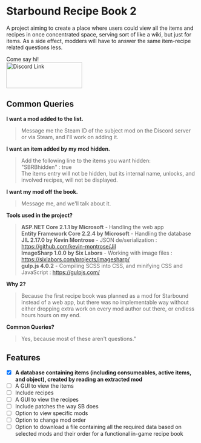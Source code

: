 # Starbound Recipe Book 2
A project aiming to create a place where users could view all the items and recipes in once concentrated space, serving sort of like a wiki, but just for items.
As a side effect, modders will have to answer the same item-recipe related questions less.

Come say hi! <br/>
<a href="https://discord.gg/Egjx962">
<img src="https://discordapp.com/assets/e4923594e694a21542a489471ecffa50.svg" alt="Discord Link" width="200" height="68">
</a>

## Common Queries ##

**I want a mod added to the list.**
> Message me the Steam ID of the subject mod on the Discord server or via Steam, and I'll work on adding it.

**I want an item added by my mod hidden.**
> Add the following line to the items you want hidden:<br/>
> "SBRBhidden" : true<br/>
> The items entry will not be hidden, but its internal name, unlocks, and involved recipes, will not be displayed.

**I want my mod off the book.**
> Message me, and we'll talk about it.

**Tools used in the project?**
> **ASP.NET Core 2.1.1 by Microsoft** - Handling the web app<br/>
> **Entity Framework Core 2.2.4 by Microsoft** - Handling the database<br/>
> **JIL 2.17.0 by Kevin Montrose** - JSON de/serialization : https://github.com/kevin-montrose/Jil<br/>
> **ImageSharp 1.0.0 by Six Labors** - Working with image files : https://sixlabors.com/projects/imagesharp/<br/>
> **gulp.js 4.0.2** - Compiling SCSS into CSS, and minifying CSS and JavaScript : https://gulpjs.com/

**Why 2?**
> Because the first recipe book was planned as a mod for Starbound instead of a web app, but there was no implementable way without either dropping extra work on every mod author out there, or endless hours hours on my end.

**Common Queries?**
> Yes, because most of these aren't questions."

## Features ##
- [x] **A database containing items (including consumeables, active items, and object), created by reading an extracted mod**
- [ ] A GUI to view the items
- [ ] Include recipes
- [ ] A GUI to view the recipes
- [ ] Include patches the way SB does
- [ ] Option to view specific mods
- [ ] Option to change mod order
- [ ] Option to download a file containing all the required data based on selected mods and their order for a functional in-game recipe book
